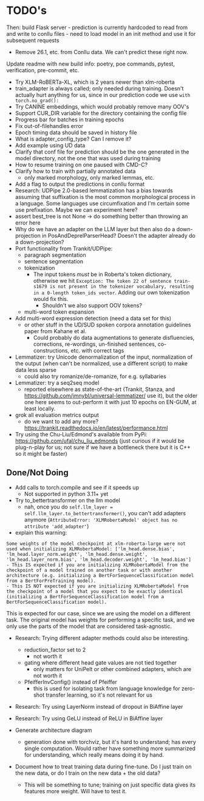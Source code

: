 # TODO's

Then: build Flask server - prediction is currently hardcoded to read from and write to conllu files - need to load model in an init method and use it for subsequent requests

-   Remove 26.1, etc. from Conllu data. We can't predict these right now.

Update readme with new build info: poetry, poe commands, pytest, verification, pre-commit, etc.

-   Try XLM-RoBERTa-XL, which is 2 years newer than xlm-roberta
-   train_adapter is always called; only needed during training. Doesn't actually hurt anything for us, since in our prediction code we use `with torch.no_grad():`
-   Try CANINE embeddings, which would probably remove many OOV's
-   Support CUR_DIR variable for the directory containing the config file
-   Progress bar for batches in training epochs
-   Fix out-of-filehandles error
-   Epoch timing data should be saved in history file
-   What is adapter_config_type? Can I remove it?
-   Add example using UD data
-   Clarify that conf file for prediction should be the one generated in the model directory, not the one that was used during training
-   How to resume training on one paused with CMD-C?
-   Clarify how to train with partially annotated data
    -   only marked morphology, only marked lemmas, etc.
-   Add a flag to output the predictions in conllu format
-   Research: UDPipe 2.0-based lemmatization has a bias towards assuming that suffixation is the most common morphological process in a language. Some languages use circumfixation and I'm certain some use prefixation. Maybe we can experiment here?
-   assert best_tree is not None -> do something better than throwing an error here
-   Why do we have an adapter on the LLM layer but then also do a down-projection in PosAndDeprelParserHead? Doesn't the adapter already do a down-projection?
-   Port functionality from Trankit/UDPipe:
    -   paragraph segmentation
    -   sentence segmentation
    -   tokenization
        -   The input tokens _must_ be in Roberta's token dictionary, otherwise we hit `Exception: The token 22 of sentence train-s1679 is not present in the tokenizer vocabulary, resulting in a 0-length token_ids vector`. Adding our own tokenization would fix this.
            -   Shouldn't we also support OOV tokens?
    -   multi-word token expansion
-   Add multi-word expression detection (need a data set for this)
    -   or other stuff in the UD/SUD spoken corpora annotation guidelines paper from Kahane et al.
        -   Could probably do data augmentations to generate disfluencies, corrections, re-wordings, un-finished sentences, co-constructions, etc. with correct tags
-   Lemmatizer: try Unicode denormalization of the input, normalization of the output (when can't be normalized, use a different script) to make data less sparse
    -   could also try romanize/de-romanize, for e.g. syllabaries
-   Lemmatizer: try a seq2seq model
    -   reported elsewhere as state-of-the-art (Trankit, Stanza, and https://github.com/jmnybl/universal-lemmatizer/ use it), but the older one here seems to out-perform it with just 10 epochs on EN-GUM, at least locally.
-   grok all evaluation metrics output
    -   do we want to add any more? https://trankit.readthedocs.io/en/latest/performance.html
-   Try using the Chu-Liu/Edmond's available from PyPi: https://github.com/ufal/chu_liu_edmonds (just curious if it would be plug-n-play for us; not sure if we have a bottleneck there but it is C++ so it might be faster)

## Done/Not Doing

-   Add calls to torch.compile and see if it speeds up
    -   Not supported in python 3.11+ yet
-   Try to_bettertransformer on the llm model
    -   nah, once you do `self.llm_layer = self.llm_layer.to_bettertransformer()`, you can't add adapters anymore (`AttributeError: 'XLMRobertaModel' object has no attribute 'add_adapter'`)
-   explain this warning:

```
Some weights of the model checkpoint at xlm-roberta-large were not used when initializing XLMRobertaModel: ['lm_head.dense.bias', 'lm_head.layer_norm.weight', 'lm_head.dense.weight', 'lm_head.layer_norm.bias', 'lm_head.decoder.weight', 'lm_head.bias']
- This IS expected if you are initializing XLMRobertaModel from the checkpoint of a model trained on another task or with another architecture (e.g. initializing a BertForSequenceClassification model from a BertForPreTraining model).
- This IS NOT expected if you are initializing XLMRobertaModel from the checkpoint of a model that you expect to be exactly identical (initializing a BertForSequenceClassification model from a BertForSequenceClassification model).
```

This is expected for our case, since we are using the model on a different task. The original model has weights for performing a specific task, and we only use the parts of the model that are considered task-agnostic.

-   Research: Trying different adapter methods could also be interesting.
    -   reduction_factor set to 2
        -   not worth it
    -   gating where different head gate values are not tied together
        -   only matters for UniPelt or other combined adapters, which are not worth it
    -   PfeifferInvConfig() instead of Pfeiffer
        -   this is used for isolating task from language knowledge for zero-shot transfer learning, so it's not relevant for us
-   Research: Try using LayerNorm instead of dropout in BiAffine layer
-   Research: Try using GeLU instead of ReLU in BiAffine layer
-   Generate architecture diagram

    -   generation done with torchviz, but it's hard to understand; has every single computation. Would rather have something more summarized for understanding, which really means doing it by hand.

-   Document how to treat training data during fine-tune. Do I just train on the new data, or do I train on the new data + the old data?
    -   This will be something to tune; training on just specific data gives its features more weight. Will have to test it.
